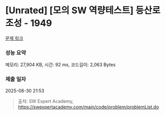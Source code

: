 # [Unrated] [모의 SW 역량테스트] 등산로 조성 - 1949 

[문제 링크](https://swexpertacademy.com/main/code/problem/problemDetail.do?contestProbId=AV5PoOKKAPIDFAUq) 

### 성능 요약

메모리: 27,904 KB, 시간: 92 ms, 코드길이: 2,063 Bytes

### 제출 일자

2025-08-30 21:53



> 출처: SW Expert Academy, https://swexpertacademy.com/main/code/problem/problemList.do